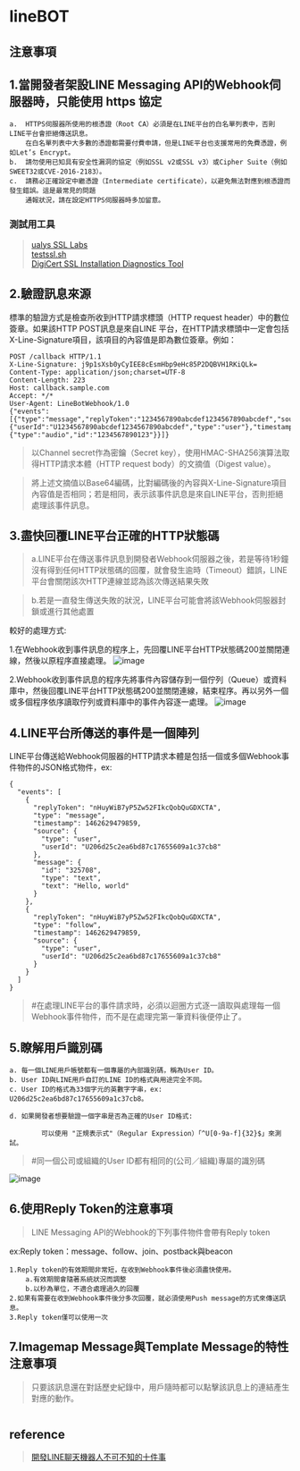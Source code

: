 # lineBOT

## 注意事項
## 1.當開發者架設LINE Messaging API的Webhook伺服器時，只能使用 https 協定  
```
a.  HTTPS伺服器所使用的根憑證（Root CA）必須是在LINE平台的白名單列表中，否則LINE平台會拒絕傳送訊息。
    在白名單列表中大多數的憑證都需要付費申請，但是LINE平台也支援常用的免費憑證，例如Let’s Encrypt。
b.  請勿使用已知具有安全性漏洞的協定（例如SSL v2或SSL v3）或Cipher Suite（例如SWEET32或CVE-2016-2183）。
c.  請務必正確設定中繼憑證（Intermediate certificate），以避免無法對應到根憑證而發生錯誤。這是最常見的問題
    通報狀況，請在設定HTTPS伺服器時多加留意。
```
### 測試用工具
> [ualys SSL Labs](https://www.ssllabs.com/ssltest/analyze.html)   
> [testssl.sh](https://testssl.sh/)  
> [DigiCert SSL Installation Diagnostics Tool](https://www.digicert.com/help/)  

## 2.驗證訊息來源
標準的驗證方式是檢查所收到HTTP請求標頭（HTTP request header）中的數位簽章。如果該HTTP POST訊息是來自LINE
平台，在HTTP請求標頭中一定會包括X-Line-Signature項目，該項目的內容值是即為數位簽章。例如：
```
POST /callback HTTP/1.1
X-Line-Signature: j9p1sXsb0yCyIEE8cEsmHbp9eHc85P2DQBVH1RKiQLk=
Content-Type: application/json;charset=UTF-8
Content-Length: 223
Host: callback.sample.com
Accept: */*
User-Agent: LineBotWebhook/1.0
{"events":[{"type":"message","replyToken":"1234567890abcdef1234567890abcdef","source":{"userId":"U1234567890abcdef1234567890abcdef","type":"user"},"timestamp":1500052665000,"message":{"type":"audio","id":"1234567890123"}}]}
```
> 以Channel secret作為密鑰（Secret key），使用HMAC-SHA256演算法取得HTTP請求本體（HTTP request body）的文摘值（Digest value）。  

> 將上述文摘值以Base64編碼，比對編碼後的內容與X-Line-Signature項目內容值是否相同；若是相同，表示該事件訊息是來自LINE平台，否則拒絕處理該事件訊息。  

## 3.盡快回覆LINE平台正確的HTTP狀態碼
> a.LINE平台在傳送事件訊息到開發者Webhook伺服器之後，若是等待1秒鐘沒有得到任何HTTP狀態碼的回覆，就會發生逾時（Timeout）錯誤，LINE平台會關閉該次HTTP連線並認為該次傳送結果失敗

> b.若是一直發生傳送失敗的狀況，LINE平台可能會將該Webhook伺服器封鎖或進行其他處置

較好的處理方式:

1.在Webhook收到事件訊息的程序上，先回覆LINE平台HTTP狀態碼200並關閉連線，然後以原程序直接處理。
![image](https://i.imgur.com/H7kZq2n.png)

2.Webhook收到事件訊息的程序先將事件內容儲存到一個佇列（Queue）或資料庫中，然後回覆LINE平台HTTP狀態碼200並關閉連線，結束程序。再以另外一個或多個程序依序讀取佇列或資料庫中的事件內容逐一處理。
![image](https://i.imgur.com/rjBYx4i.png)
## 4.LINE平台所傳送的事件是一個陣列
LINE平台傳送給Webhook伺服器的HTTP請求本體是包括一個或多個Webhook事件物件的JSON格式物件，ex:
```
{
  "events": [
    {
      "replyToken": "nHuyWiB7yP5Zw52FIkcQobQuGDXCTA",
      "type": "message",
      "timestamp": 1462629479859,
      "source": {
        "type": "user",
        "userId": "U206d25c2ea6bd87c17655609a1c37cb8"
      },
      "message": {
        "id": "325708",
        "type": "text",
        "text": "Hello, world"
      }
    },
    {
      "replyToken": "nHuyWiB7yP5Zw52FIkcQobQuGDXCTA",
      "type": "follow",
      "timestamp": 1462629479859,
      "source": {
        "type": "user",
        "userId": "U206d25c2ea6bd87c17655609a1c37cb8"
      }
    }
  ]
}
```
> #在處理LINE平台的事件請求時，必須以迴圈方式逐一讀取與處理每一個Webhook事件物件，而不是在處理完第一筆資料後便停止了。
## 5.瞭解用戶識別碼
```
a. 每一個LINE用戶帳號都有一個專屬的內部識別碼，稱為User ID。
b. User ID與LINE用戶自訂的LINE ID的格式與用途完全不同。
c. User ID的格式為33個字元的英數字字串，ex: U206d25c2ea6bd87c17655609a1c37cb8。
```
```
d. 如果開發者想要驗證一個字串是否為正確的User ID格式:

        可以使用 "正規表示式"（Regular Expression）「^U[0-9a-f]{32}$」來測試。
```
> #同一個公司或組織的User ID都有相同的(公司／組織)專屬的識別碼  

![image](https://i.imgur.com/PFF8c0j.png)

## 6.使用Reply Token的注意事項
 > LINE Messaging API的Webhook的下列事件物件會帶有Reply token   
 
ex:Reply token：message、follow、join、postback與beacon
```
1.Reply token的有效期間非常短，在收到Webhook事件後必須盡快使用。
    a.有效期間會隨著系統狀況而調整
    b.以秒為單位，不適合處理過久的回覆
2.如果有需要在收到Webhook事件後分多次回覆，就必須使用Push message的方式來傳送訊息。
3.Reply token僅可以使用一次
```
## 7.Imagemap Message與Template Message的特性注意事項
> 只要該訊息還在對話歷史紀錄中，用戶隨時都可以點擊該訊息上的連結產生對應的動作。
```

```

## reference
> [開發LINE聊天機器人不可不知的十件事](https://engineering.linecorp.com/zh-hant/blog/line-device-10/)  
